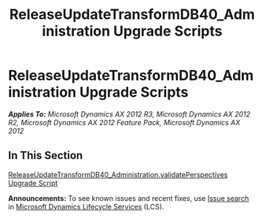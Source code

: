 ﻿---
title: ReleaseUpdateTransformDB40_Administration Upgrade Scripts
TOCTitle: ReleaseUpdateTransformDB40_Administration Upgrade Scripts
ms:assetid: d51252ec-5350-4a01-9d32-e2e7e3965119
ms:mtpsurl: https://msdn.microsoft.com/en-us/library/JJ687016(v=AX.60)
ms:contentKeyID: 49711463
ms.date: 05/18/2015
mtps_version: v=AX.60
---

# ReleaseUpdateTransformDB40\_Administration Upgrade Scripts 


_**Applies To:** Microsoft Dynamics AX 2012 R3, Microsoft Dynamics AX 2012 R2, Microsoft Dynamics AX 2012 Feature Pack, Microsoft Dynamics AX 2012_

## In This Section

[ReleaseUpdateTransformDB40\_Administration.validatePerspectives Upgrade Script](releaseupdatetransformdb40-administration-validateperspectives-upgrade-script.md)

  
**Announcements:** To see known issues and recent fixes, use [Issue search](http://go.microsoft.com/fwlink/?linkid=389258) in [Microsoft Dynamics Lifecycle Services](http://go.microsoft.com/fwlink/?linkid=306505) (LCS).

